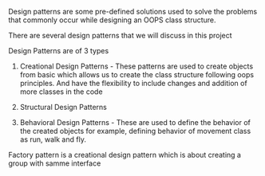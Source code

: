 Design patterns are some pre-defined solutions used to solve the problems
that commonly occur while designing an OOPS class structure.

There are several design patterns that we will discuss in this project


Design Patterns are of 3 types

1) Creational Design Patterns - These patterns are used to create objects from basic
   which allows us to create the class structure following oops principles. And have the
   flexibility to include changes and addition of more classes in the code

2) Structural Design Patterns

3) Behavioral Design Patterns - These are used to define the behavior of the created objects 
   for example, defining behavior of movement class as run, walk and fly. 




Factory pattern is a creational design pattern which is about creating a group with samme
interface
